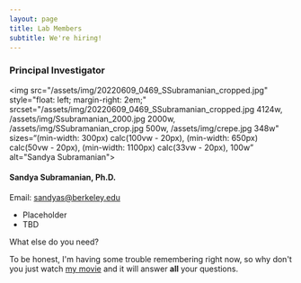 ```yaml
---
layout: page
title: Lab Members
subtitle: We're hiring!
---
```


### Principal Investigator

<img src="/assets/img/20220609_0469_SSubramanian_cropped.jpg"
style="float: left; margin-right: 2em;"
srcset="/assets/img/20220609_0469_SSubramanian_cropped.jpg 4124w, /assets/img/Ssubramanian_2000.jpg 2000w, /assets/img/SSubramanian_crop.jpg 500w, /assets/img/crepe.jpg 348w"
sizes=“(min-width: 300px) calc(100vw - 20px), (min-width: 650px) calc(50vw - 20px), (min-width: 1100px) calc(33vw - 20px), 100w”
alt="Sandya Subramanian">

#### Sandya Subramanian, Ph.D.

Email: <a href="mailto:sandyas@berkeley.edu">sandyas@berkeley.edu</a>

  - Placeholder
  - TBD

What else do you need?

To be honest, I'm having some trouble remembering right now, so why don't you just watch [my movie](https://en.wikipedia.org/wiki/The_Princess_Bride_%28film%29) and it will answer **all** your questions.
